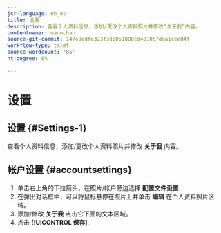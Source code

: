 ```yaml
---
jcr-language: en_us
title: 设置
description: 查看个人资料信息，添加/更改个人资料照片并修改“关于我”内容。
contentowner: manochan
source-git-commit: 147e9edfe323f3d0851880cd401067daa1cee84f
workflow-type: tm+mt
source-wordcount: '85'
ht-degree: 0%

---
```




# 设置

## 设置 {#Settings-1}

查看个人资料信息，添加/更改个人资料照片并修改 **关于我** 内容。

## 帐户设置 {#accountsettings}

1. 单击右上角的下拉箭头，在照片/帐户旁边选择 **配置文件设置**.
1. 在弹出对话框中，可以将鼠标悬停在照片上并单击 **编辑** 在个人资料照片区域。
1. 添加/修改 **关于我** 点击它下面的文本区域。
1. 点击 **[!UICONTROL 保存]**.
